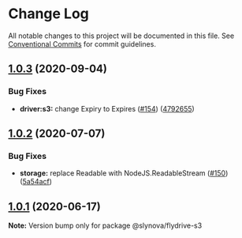 # Change Log

All notable changes to this project will be documented in this file.
See [Conventional Commits](https://conventionalcommits.org) for commit guidelines.

## [1.0.3](https://github.com/Slynova-Org/flydrive/compare/@slynova/flydrive-s3@1.0.2...@slynova/flydrive-s3@1.0.3) (2020-09-04)


### Bug Fixes

* **driver:s3:** change Expiry to Expires ([#154](https://github.com/Slynova-Org/flydrive/issues/154)) ([4792655](https://github.com/Slynova-Org/flydrive/commit/479265537521d2a238df801080575675633a5ae3))





## [1.0.2](https://github.com/Slynova-Org/flydrive/compare/@slynova/flydrive-s3@1.0.1...@slynova/flydrive-s3@1.0.2) (2020-07-07)


### Bug Fixes

* **storage:** replace Readable with NodeJS.ReadableStream ([#150](https://github.com/Slynova-Org/flydrive/issues/150)) ([5a54acf](https://github.com/Slynova-Org/flydrive/commit/5a54acfe545c2fca3690a2e48261b973ba56004c))





## [1.0.1](https://github.com/Slynova-Org/flydrive/compare/@slynova/flydrive-s3@1.0.1-alpha.0...@slynova/flydrive-s3@1.0.1) (2020-06-17)

**Note:** Version bump only for package @slynova/flydrive-s3
